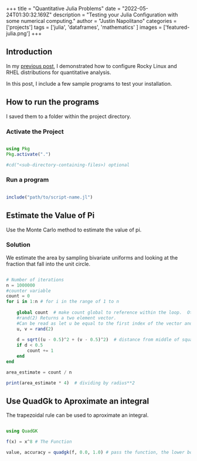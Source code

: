 +++
title =  "Quantitative Julia Problems"
date = "2022-05-24T01:30:32.169Z"
description = "Testing your Julia Configuration with some numerical computing."
author = "Justin Napolitano"
categories = ['projects']
tags = ['julia', 'dataframes', 'mathematics' ]
images = ['featured-julia.png']
+++
## Introduction


In my [previous post](https://blog.jnapolitano.io/posts/rocky-linux-8-julia/), I demonstrated how to configure Rocky Linux and RHEL distributions for quantitative analysis. 

In this post, I include a few sample programs to test your installation.  

## How to run the programs

I saved them to a folder within the project directory.

### Activate the Project

```julia

using Pkg
Pkg.activate(".")

#cd("<sub-directory-containing-files>) optional

```


### Run a program 

```Julia

include("path/to/script-name.jl")

```


## Estimate the Value of Pi

Use the Monte Carlo method to estimate the value of pi.  

### Solution

We estimate the area by sampling bivariate uniforms and looking at the fraction that fall into the unit circle.


``` Julia

# Number of iterations
n = 1000000
#counter variable
count = 0
for i in 1:n # for i in the range of 1 to n
    
    global count  # make count global to reference within the loop.  Otherwise the the variable will be understood to be a local within the for loop
    #rand(2) Returns a two element vector.  
    #Can be read as let u be equal to the first index of the vector and let v be equal to the second
    u, v = rand(2)
    
    d = sqrt((u - 0.5)^2 + (v - 0.5)^2)  # distance from middle of square
    if d < 0.5
        count += 1
    end
end

area_estimate = count / n

print(area_estimate * 4)  # dividing by radius**2

```


## Use QuadGk to Aproximate an integral

The trapezoidal rule can be used to aproximate an integral. 


``` Julia

using QuadGK

f(x) = x^8 # The Function

value, accuracy = quadgk(f, 0.0, 1.0) # pass the function, the lower bound and the upper bound

```